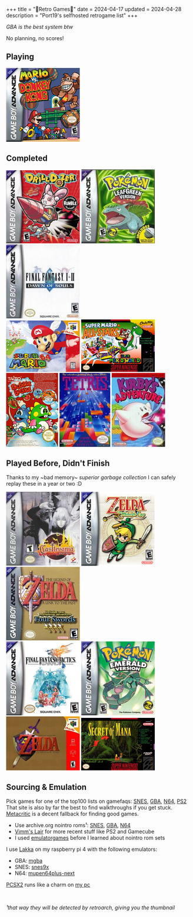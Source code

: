 +++
title = "🌸Retro Games🌸"
date = 2024-04-17
updated = 2024-04-28
description = "Port19's selfhosted retrogame list"
+++

_GBA is the best system btw_

No planning, no scores!

## Playing

<img src="/retrocovers/mario-vs-donkey-kong.jpg">

## Completed

<img src="/retrocovers/drill-dozer.jpg">
<img src="/retrocovers/pokemon-leafgreen.jpg">
<img src="/retrocovers/final-fantasy-1-2.jpg" title="only 1, 2 sucks">
<br>
<img src="/retrocovers/super-mario-64.jpg">
<img src="/retrocovers/super-mario-all-stars.jpg">
<br>
<img src="/retrocovers/bubble-bobble.jpg">
<img src="/retrocovers/tetris.jpg">
<img src="/retrocovers/kirbys-adventure.jpg">


## Played Before, Didn't Finish

Thanks to my ~bad memory~ *superior garbage collection* I can safely replay these in a year or two :D

<img src="/retrocovers/castlevania-aria-of-sorrow.jpg">
<img src="/retrocovers/zelda-minish-cap.jpg">
<img src="/retrocovers/zelda-a-link-to-the-past.jpg">
<br>
<img src="/retrocovers/final-fantasy-tactics.jpg">
<img src="/retrocovers/pokemon-emerald.jpg">
<br>
<img src="/retrocovers/zelda-ocarina-of-time.jpg">
<img src="/retrocovers/secret-of-mana.jpg">

## Sourcing & Emulation

Pick games for one of the top100 lists on gamefaqs:
[SNES](https://gamefaqs.gamespot.com/boards/916396-super-nintendo/76022917),
[GBA](https://gamefaqs.gamespot.com/boards/916598-game-boy-advance/66659387),
[N64](https://gamefaqs.gamespot.com/boards/916387-nintendo-64/78772770),
[PS2](https://gamefaqs.gamespot.com/boards/915821-playstation-2/79518850) \
That site is also by far the best to find walkthroughs if you get stuck. \
[Metacritic](https://www.metacritic.com/) is a decent fallback for finding good games.

- Use archive.org nointro roms¹: [SNES](https://archive.org/download/nointro.snes), [GBA](https://archive.org/download/nointro.gba), [N64](https://archive.org/download/nointro.n64)
- [Vimm's Lair](https://vimm.net/) for more recent stuff like PS2 and Gamecube
- I used [emulatorgames](https://www.emulatorgames.net/) before I learned about nointro rom sets


I use [Lakka](https://www.lakka.tv/) on my raspberry pi 4 with the following emulators:

- GBA: [mgba](https://mgba.io/)
- SNES: [snes9x](https://www.snes9x.com/)
- N64: [mupen64plus-next](https://docs.libretro.com/library/mupen64plus/)

[PCSX2](https://pcsx2.net/) runs like a charm on [my pc](https://port19.xyz/tech/new-pc/)

<br>

*¹that way they will be detected by retroarch, giving you the thumbnail*
